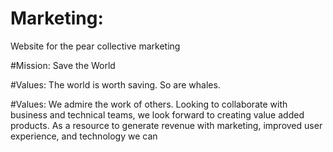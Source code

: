 # Marketing:
Website for the pear collective marketing

#Mission:
Save the World

#Values:
The world is worth saving.  So are whales.  

#Values:
We admire the work of others.  Looking to collaborate with business and technical teams, we look forward to creating value added products.  As a resource to generate revenue with marketing, improved user experience, and technology we can 

